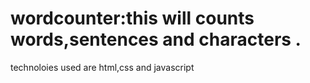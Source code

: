 # wordcounter:this will counts words,sentences and characters .
technoloies used are html,css and javascript
